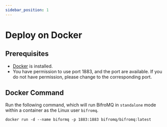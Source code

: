```yaml
---
sidebar_position: 1
---
```


# Deploy on Docker

## Prerequisites

* [Docker](https://www.docker.com/) is installed.
* You have permission to use port 1883, and the port are available. If you do not have permission, please change to the corresponding port.

## Docker Command

Run the following command, which will run BifroMQ in `standalone` mode within a container as the Linux user `bifromq`.

```
docker run -d --name biformq -p 1883:1883 bifromq/bifromq:latest
```